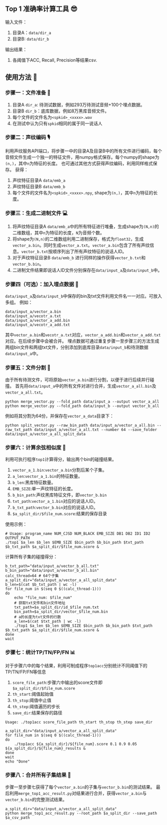 ## Top 1 准确率计算工具 😎

输入文件：
1. 目录A：`data/dir_a`
2. 目录B: `data/dir_b`

输出结果：
1. 各阈值下ACC, Recall, Precision等结果csv.

## 使用方法 🚀
### 步骤一：文件准备 📝
1. 目录A `dir_a`: 待测试数据，例如293万待测试音频+100个埋点数据。
2. 目录B `dir_b`：底库数据，例如8万黑库音频文件。
3. 每个文件的文件名为`<spkid>_<xxxx>.wav`
4. 在测试中认为只有`spkid`相同的属于同一说话人

### 步骤二：声纹编码 🎙️
利用声纹服务API端口，将步骤一中的目录A及目录B中的所有文件进行编码，每个音频文件生成一个独一的特征文件，用numpy格式保存。每个numpy的shape为`(n,)`，其中`n`为特征的长度。
也可通过其他方式获得声纹编码，利用同样格式保存。
获得：
1. 声纹特征目录A `data/emb_a`
2. 声纹特征目录B `data/emb_b`
3. 每个文件的文件名为`<spkid>_<xxxx>.npy`, shape为`(n,)`，其中`n`为特征的长度。


### 步骤三：生成二进制文件 💻
1. 将声纹特征目录A `data/emb_a`中的所有特征进行堆叠，生成shape为`(N,n)`的二维数组，其中`n`为特征的长度，`N`为音频个数。
2. 将shape为`(N,n)`的二维数组利用二进制保存，格式为`float32`，生成`vector_a.bin`。同时生成`vector_a.txt`。`vector_a.bin`包含了所有声纹信息。`vector_b.txt`按顺序列出了所有声纹特征的说话人ID。
3. 对于声纹特征目录B `data/emb_b` 进行同样的操作获得`vector_b.txt`和`vector_b.bin`。
4. 二进制文件结果即说话人ID文件分别保存在`data/input_a`及`data/input_b`中。

### 步骤四（可选）：加入埋点数据 🔎
`data/input_a`及`data/input_b`中保存的bin及txt文件利用文件名一一对应。可放入多组。
例如：
```
data/input_a/vector_a.bin
data/input_a/vecotr_a.txt
data/input_a/vector_a_add.bin
data/input_a/vecotr_a_add.txt
```
其中`vector_a.bin`和`vecotr_a.txt`对应，`vector_a_add.bin`和`vector_a_add.txt`对应。在后续步骤中会被合并。
埋点数据可通过重复步骤一至步骤三的方法生成两组bin文件和两组txt文件，分别添加到底库目录`data/input_b`和待测数据`data/input_a`中。

### 步骤五：文件分割 📑
由于所有待测文件，可将原始`vector_a.bin`进行分割，以便于进行后续并行碰撞。
首先将`data/input_a`中的所有文件对进行合并，生成`vector_a_all.bin`及`vector_a_all.txt`。
```shell
python merge_vector.py --fold_path data/input_a --output vector_a_all
python merge_vector.py --fold_path data/input_b --output vector_b_all
```

例如将其分割为64份，并保存在`vector_a_data`目录下：
```shell
python split_vector.py --raw_bin_path data/input_a/vector_a_all.bin --raw_txt_path data/input_a/vector_a_all.txt --number 64 --save_folder data/input_a/vector_a_all_split_data
```


### 步骤六：计算余弦相似度 🧮
利用可执行程序`top1`计算得分，输出两个bin的碰撞结果。
1. `vector_a_1.bin`:`vector_a.bin`分割后某个子集。
2. `a_len`:`vector_a_1.bin`的特征数量。
3. `b_len`:黑库特征数量。
4. `EMB_SIZE`:单一声纹特征的长度。
5. `b_bin_path`:声纹黑库特征文件，即`vector_b.bin`
6. `txt_path`:`vector_a_1.bin`对应的说话人ID。
7. `b_txt_path`:`vector_b.bin`对应的说话人ID。
8. `$a_split_dir/$file_num.score`:结果的保存目录

使用示例：
```shell
# Usage: program_name NUM_CJSD NUM_BLACK EMB_SIZE DB1 DB2 ID1 ID2 OUTPUT_PATH
./top1 $a_len $b_len $EMB_SIZE $bin_path $b_bin_path $txt_path $b_txt_path $a_split_dir/$file_num.score &
```

计算所有子集的碰撞得分：
```shell
b_txt_path="data/input_a/vector_b_all.txt"
b_bin_path="data/input_a/vector_b_all.bin"
calc_thread=64 # 64个子集
a_split_dir="data/input_a/vector_a_all_split_data"
b_len=$(cat $b_txt_path | wc -l)
for file_num in $(seq 0 $((calc_thread-1)))
do
    echo "file_num: $file_num"
    # 获取txt文件和bin文件地址
    txt_path=$a_split_dir/id_$file_num.txt
    bin_path=$a_split_dir/vector_$file_num.bin
    # a的长度为txt文件的行数
    a_len=$(cat $txt_path | wc -l)
    ./top1 $a_len $b_len $EMB_SIZE $bin_path $b_bin_path $txt_path $b_txt_path $a_split_dir/$file_num.score &
done
wait
```

### 步骤七：统计TP/TN/FP/FN 📊
对于步骤六中的每个结果，利用可制成程序`top1acc`分别统计不同阈值下的TP/TN/FP/FN等信息
1. `score_file_path`:步骤六中输出的score文件即`$a_split_dir/$file_num.score`
2. `th_start`:阈值起始值
3. `th_stop`:阈值中止值
4. `th_step`:阈值遍历的步长
5. `save_dir`:结果保存的路径

```shell
Usage: ./top1acc score_file_path th_start th_stop th_step save_dir
```

```shell
a_split_dir="data/input_a/vector_a_all_split_data"
for file_num in $(seq 0 $((calc_thread-1)))
do
    ./top1acc ${a_split_dir}/${file_num}.score 0.1 0.9 0.05 ${a_split_dir}/${file_num}_results &
done
wait
echo "Done"
```

### 步骤八：合并所有子集结果 🤝
步骤一至步骤七获得了每个`vector_a.bin`的子集与`vector_b.bin`的测试结果。
最后利用`merge_top1_acc_result.py`对结果进行合并，获得`vector_a.bin`与`vector_b.bin`的完整测试结果。
```shell
a_split_dir="data/input_a/vector_a_all_split_data"
python merge_top1_acc_result.py --root_path $a_split_dir --save_path $a_csv_path
```
